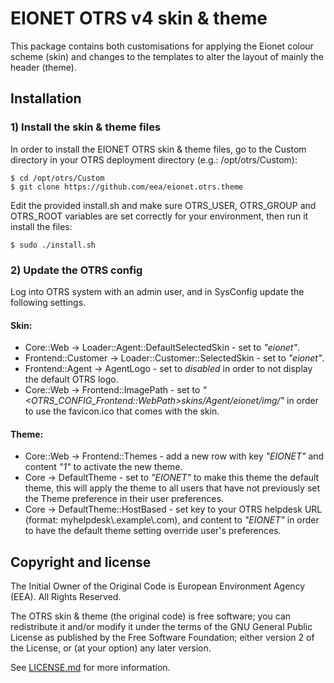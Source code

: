 # EIONET OTRS v4 skin & theme

This package contains both customisations for applying the Eionet colour scheme (skin) and changes to the templates to alter the layout of mainly the header (theme). 

## Installation

### 1) Install the skin & theme files
In order to install the EIONET OTRS skin & theme files, go to the Custom directory in your OTRS deployment directory (e.g.: /opt/otrs/Custom):

    $ cd /opt/otrs/Custom
    $ git clone https://github.com/eea/eionet.otrs.theme

Edit the provided install.sh and make sure OTRS_USER, OTRS_GROUP and OTRS_ROOT variables are set correctly for your environment, then run it install the files:

    $ sudo ./install.sh

### 2) Update the OTRS config
Log into OTRS system with an admin user, and in SysConfig update the following settings.

#### Skin:

* Core::Web -> Loader::Agent::DefaultSelectedSkin - set to *"eionet"*.
* Frontend::Customer -> Loader::Customer::SelectedSkin - set to *"eionet"*.
* Frontend::Agent -> AgentLogo - set to *disabled* in order to not display the default OTRS logo.
* Core::Web -> Frontend::ImagePath - set to *"<OTRS_CONFIG_Frontend::WebPath>skins/Agent/eionet/img/"* in order to use the favicon.ico that comes with the skin.

#### Theme:

* Core::Web -> Frontend::Themes - add a new row with key *"EIONET"* and content *"1"* to activate the new theme.
* Core -> DefaultTheme - set to *"EIONET"* to make this theme the default theme, this will apply the theme to all users that have not previously set the Theme preference in their user preferences.
* Core -> DefaultTheme::HostBased - set key to your OTRS helpdesk URL (format: myhelpdesk\\.example\\.com), and content to *"EIONET"* in order to have the default theme setting override user's preferences.

## Copyright and license

The Initial Owner of the Original Code is European Environment Agency (EEA).
All Rights Reserved.

The OTRS skin & theme (the original code) is free software;
you can redistribute it and/or modify it under the terms of the GNU
General Public License as published by the Free Software Foundation;
either version 2 of the License, or (at your option) any later
version.

See [LICENSE.md](./LICENSE.md) for more information.